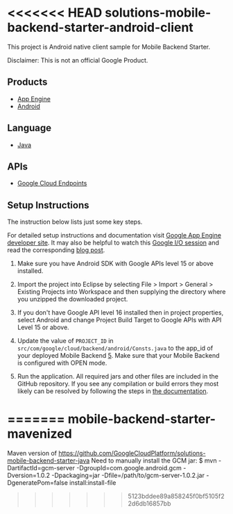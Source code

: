 <<<<<<< HEAD
solutions-mobile-backend-starter-android-client
===============================================

This project is Android native client sample for Mobile Backend Starter.

Disclaimer: This is not an official Google Product.

## Products
- [App Engine][1]
- [Android][2]

## Language
- [Java][3]

## APIs
- [Google Cloud Endpoints][4]

## Setup Instructions
The instruction below lists just some key steps.

For detailed setup instructions and documentation visit [Google App Engine developer site](https://developers.google.com/cloud/samples/mbs).
It may also be helpful to watch this [Google I/O session](https://developers.google.com/events/io/sessions/333508149) and read the corresponding [blog post](http://bradabrams.com/2013/05/google-io-2013-session-overview-from-nothing-to-nirvana-in-minutes-cloud-backend-for-your-android-application-building-geek-serendipity/).

1. Make sure you have Android SDK with Google APIs level 15 or above installed.

2. Import the project into Eclipse by selecting File > Import > General > Existing Projects into Workspace and then supplying the directory where you unzipped the downloaded  project.

3. If you don't have Google API level 16 installed then in project properties,
   select Android and change Project Build Target to Google APIs with API Level 15 or above.

4. Update the value of `PROJECT_ID` in
   `src/com/google/cloud/backend/android/Consts.java` to the app_id of your
   deployed Mobile Backend [5]. Make sure that your Mobile Backend is configured
   with OPEN mode.

5. Run the application. All required jars and other files are included in the GitHub repository.
If you see any compilation or build errors they most likely can be resolved by following the steps in [the documentation](https://developers.google.com/cloud/samples/mbs/getting_started).


[1]: https://developers.google.com/appengine
[2]: http://developer.android.com/index.html
[3]: http://java.com/en/
[4]: https://developers.google.com/appengine/docs/java/endpoints/
[5]: https://github.com/GoogleCloudPlatform/solutions-mobile-backend-starter-java

=======
mobile-backend-starter-mavenized
================================

Maven version of https://github.com/GoogleCloudPlatform/solutions-mobile-backend-starter-java
Need to manually install the GCM jar:
$ mvn -DartifactId=gcm-server -DgroupId=com.google.android.gcm -Dversion=1.0.2 -Dpackaging=jar -Dfile=/path/to/gcm-server-1.0.2.jar -DgeneratePom=false install:install-file
>>>>>>> 5123bddee89a858245f0bf5105f22d6db16857bb
